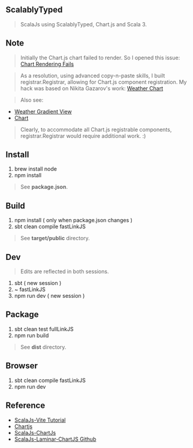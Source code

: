 ScalablyTyped
-------------
>ScalaJs using ScalablyTyped, Chart.js and Scala 3.

Note
----
>Initially the Chart.js chart failed to render. So I opened this issue:
>[Chart Rendering Fails](https://github.com/sjrd/scalajs-sbt-vite-laminar-chartjs-example/issues/6)

>As a resolution, using advanced copy-n-paste skills, I built registrar.Registrar, allowing for Chart.js component registration.
>My hack was based on Nikita Gazarov's work: [Weather Chart](https://demo.laminar.dev/app/weather/gradient/squamish)

>Also see:

* [Weather Gradient View](https://github.com/raquo/laminar-full-stack-demo/blob/master/client/src/main/scala/com/raquo/app/weather/WeatherGradientView.scala#L18-L191)
* [Chart](https://github.com/raquo/laminar-full-stack-demo/blob/master/client/src/main/scala/vendor/chartjs/Chart.scala)

>Clearly, to accommodate all Chart.js registrable components, registrar.Registrar would require additional work. :)

Install
-------
1. brew install node
2. npm install
>See **package.json**.

Build
-----
1. npm install ( only when package.json changes )
2. sbt clean compile fastLinkJS
>See **target/public** directory.

Dev
---
>Edits are reflected in both sessions.
1. sbt ( new session )
2. ~ fastLinkJS
3. npm run dev ( new session )

Package
-------
1. sbt clean test fullLinkJS
2. npm run build
>See **dist** directory.

Browser
-------
1. sbt clean compile fastLinkJS
2. npm run dev

Reference
---------
* [ScalaJs-Vite Tutorial](https://www.scala-js.org/doc/tutorial/scalajs-vite.html)
* [Chartjs](https://www.chartjs.org/docs/latest/)
* [ScalaJs-ChartJs](https://www.scala-js.org/doc/tutorial/scalablytyped.html)
* [ScalaJs-Laminar-ChartJS Github](https://github.com/sjrd/scalajs-sbt-vite-laminar-chartjs-example)
